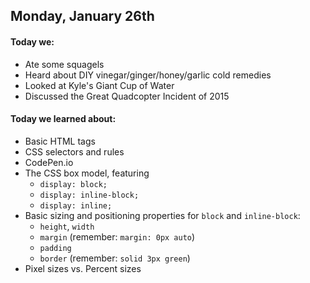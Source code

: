 ## Monday, January 26th

#### Today we:

* Ate some squagels
* Heard about DIY vinegar/ginger/honey/garlic cold remedies
* Looked at Kyle's Giant Cup of Water
* Discussed the Great Quadcopter Incident of 2015

#### Today we learned about:

* Basic HTML tags
* CSS selectors and rules
* CodePen.io
* The CSS box model, featuring
    * `display: block;`
    * `display: inline-block;`
    * `display: inline;`
* Basic sizing and positioning properties for `block` and `inline-block`:
    * `height`, `width`
    * `margin` (remember: `margin: 0px auto`)
    * `padding`
    * `border` (remember: `solid 3px green`)
* Pixel sizes vs. Percent sizes
